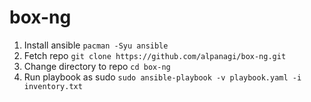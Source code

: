 # box-ng

1. Install ansible `pacman -Syu ansible`
2. Fetch repo `git clone https://github.com/alpanagi/box-ng.git`
3. Change directory to repo `cd box-ng`
4. Run playbook as sudo `sudo ansible-playbook -v playbook.yaml -i inventory.txt`
